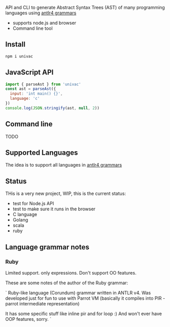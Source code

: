 API and CLI to generate Abstract Syntax Trees (AST) of many programming languages using [antlr4 grammars](https://github.com/antlr/grammars-v4)

 * supports node.js and browser
 * Command line tool

## Install

```sh
npm i univac
```

## JavaScript API

```js
import { parseAst } from 'univac'
const ast = parseAst({
  input: 'int main() {}',
  language: 'c'
})
console.log(JSON.stringify(ast, null, 2))
```

## Command line

TODO

## Supported Languages

The idea is to support all languages in [antlr4 grammars](https://github.com/antlr/grammars-v4)

## Status

THis is a very new project, WIP, this is the current status:

 * test for Node.js API
 * test to make sure it runs in the browser
 * C language
 * Golang
 * scala
 * ruby

## Language grammar notes

### Ruby

Limited support. only expressions. Don't support OO features. 

These are some notes of the author of the Ruby grammar:

`
Ruby-like language (Corundum) grammar written in ANTLR v4. Was developed just for fun
to use with Parrot VM (basically it compiles into PIR - parrot intermediate
representation)

It has some specific stuff like inline pir and for loop :) And won't ever have
OOP features, sorry.
`